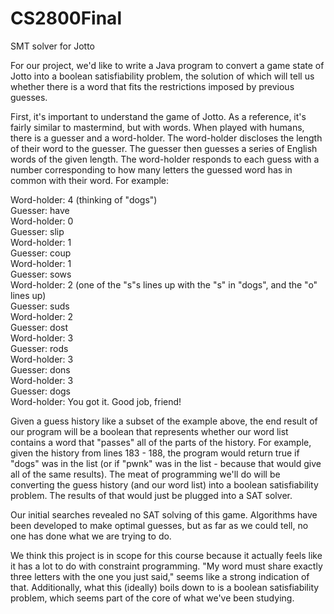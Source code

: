 # CS2800Final
SMT solver for Jotto

For our project, we'd like to write a Java program to convert a game state of Jotto into a boolean 
satisfiability problem, the solution of which will tell us whether there is a word that fits the 
restrictions imposed by previous guesses.

First, it's important to understand the game of Jotto. As a reference, it's fairly similar to
mastermind, but with words. When played with humans, there is a guesser and a word-holder. The
word-holder discloses the length of their word to the guesser. The guesser then guesses a series
of English words of the given length. The word-holder responds to each guess with a number corresponding
to how many letters the guessed word has in common with their word. For example:

Word-holder: 4 (thinking of "dogs")  
Guesser: have  
Word-holder: 0  
Guesser: slip  
Word-holder: 1  
Guesser: coup  
Word-holder: 1  
Guesser: sows  
Word-holder: 2 (one of the "s"s lines up with the "s" in "dogs", and the "o" lines up)  
Guesser: suds  
Word-holder: 2  
Guesser: dost  
Word-holder: 3  
Guesser: rods  
Word-holder: 3  
Guesser: dons  
Word-holder: 3  
Guesser: dogs  
Word-holder: You got it. Good job, friend!  

Given a guess history like a subset of the example above, the end result of our program will be a boolean
that represents whether our word list contains a word that "passes" all of the parts of the history. For
example, given the history from lines 183 - 188, the program would return true if "dogs" was in the list
(or if "pwnk" was in the list - because that would give all of the same results). The meat of programming
we'll do will be converting the guess history (and our word list) into a boolean satisfiability problem.
The results of that would just be plugged into a SAT solver.

Our initial searches revealed no SAT solving of this game. Algorithms have been developed to make optimal
guesses, but as far as we could tell, no one has done what we are trying to do.

We think this project is in scope for this course because it actually feels like it has a lot to do 
with constraint programming. "My word must share exactly three letters with the one you just said,"
seems like a strong indication of that. Additionally, what this (ideally) boils down to is a boolean
satisfiability problem, which seems part of the core of what we've been studying.

